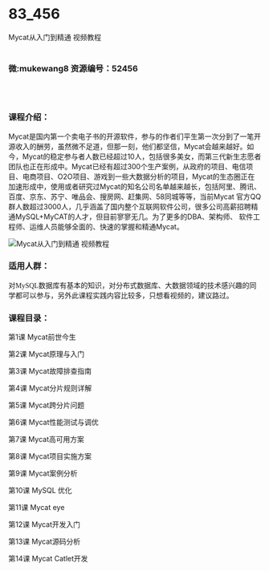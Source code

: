 # 83_456
Mycat从入门到精通 视频教程
<br/></br>
<h3>微:mukewang8 资源编号：52456</h3>
<br/></br>
<h3>课程介绍：</h3>
<p>Mycat是国内第一个卖电子书的开源软件，参与的作者们平生第一次分到了一笔开源收入的酬劳，虽然微不足道，但那一刻，他们都坚信，Mycat会越来越好。如今，Mycat的稳定参与者人数已经超过10人，包括很多美女，而第三代新生志愿者团队也正在形成中。Mycat已经有超过300个生产案例，从政府的项目、电信项目、电商项目、O2O项目、游戏到一些大数据分析的项目，Mycat的生态圈正在加速形成中，使用或者研究过Mycat的知名公司名单越来越长，包括阿里、腾讯、百度、京东、苏宁、唯品会、搜房网、赶集网、58同城等等，当前Mycat 官方QQ群人数超过3000人，几乎涵盖了国内整个互联网软件公司，很多公司高薪招聘精通MySQL+MyCAT的人才，但目前寥寥无几。为了更多的DBA、架构师、 软件工程师、运维人员能够全面的、快速的掌握和精通Mycat。</p>
<p><img src="https://www.ko996.com/wp-content/uploads/img/2018/02/2-39-300x203.png" alt="Mycat从入门到精通 视频教程"></p>
<h3>适用人群：</h3>
<p><span style="font-family: 微软雅黑;">对MySQL数据库有基本的知识，对分布式数据库、大数据领域的技术感兴趣的同学都可以参与，另外此课程实践内容比较多，只想看视频的，建议路过。</span></p>
<h3>课程目录：</h3>
<p>第1课 Mycat前世今生</p>
<p>第2课 Mycat原理与入门</p>
<p>第3课 Mycat故障排查指南</p>
<p>第4课 Mycat分片规则详解</p>
<p>第5课 Mycat跨分片问题</p>
<p>第6课 Mycat性能测试与调优</p>
<p>第7课 Mycat高可用方案</p>
<p>第8课 Mycat项目实施方案</p>
<p>第9课 Mycat案例分析</p>
<p>第10课 MySQL 优化</p>
<p>第11课 Mycat eye</p>
<p>第12课 Mycat开发入门</p>
<p>第13课 Mycat源码分析</p>
<p>第14课 Mycat Catlet开发</p>
<p>&nbsp;</p>
